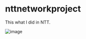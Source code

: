 # nttnetworkproject

This what I did in NTT.

![image](https://github.com/Spcwill358/nttnetworkproject/assets/88656329/5baa8eef-a47a-4915-bf83-d24e582827df)
